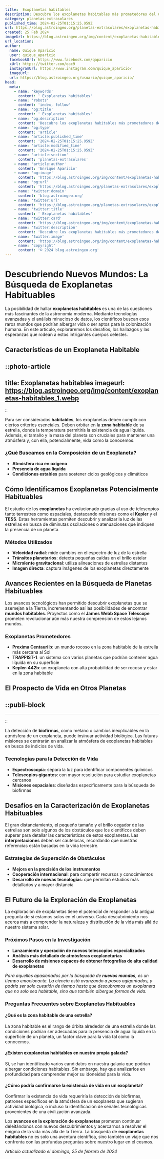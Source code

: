```yaml
---
title:  Exoplanetas habitables
description: Descubre los exoplanetas habitables más prometedores del universo, sus características y la búsqueda de nuestra próxima casa cósmica.
category: planetas-extrasolares
published_time: 2024-02-25T01:15:25.059Z
url: https://blog.astroingeo.org/planetas-extrasolares/exoplanetas-habitables
created: 25 Feb 2024
imageUrl: https://blog.astroingeo.org/img/content/exoplanetas-habitables_1.webp
url_location:
author:
  name: Quique Aparicio
  user: quique_aparicio
  facebookUrl: https://www.facebook.com/qaparicio
  xUrl: https://twitter.com/eac9
  instagramUrl: https://www.instagram.com/quique_aparicio/
  imageUrl: 
  url: https://blog.astroingeo.org/usuario/quique_aparicio/
head:
  meta:
    - name: 'keywords'
      content: ' Exoplanetas habitables'
    - name: 'robots'
      content: 'index, follow'
    - name: 'og:title'
      content: ' Exoplanetas habitables'
    - name: 'og:description'
      content: 'Descubre los exoplanetas habitables más prometedores del universo, sus características y la búsqueda de nuestra próxima casa cósmica.'
    - name: 'og:type'
      content: 'article'
    - name: 'article:published_time'
      content: '2024-02-25T01:15:25.059Z'
    - name: 'article:modified_time'
      content: '2024-02-25T01:15:25.059Z'
    - name: 'article:section'
      content: 'planetas-extrasolares'
    - name: 'article:author'
      content: 'Enrique Aparicio'
    - name: 'og:image'
      content: 'https://blog.astroingeo.org/img/content/exoplanetas-habitables_1.webp'
    - name: 'og:url'
      content: 'https://blog.astroingeo.org/planetas-extrasolares/exoplanetas-habitables'
    - name: 'twitter:domain'
      content: 'blog.astroingeo.org'
    - name: 'twitter:url'
      content: 'https://blog.astroingeo.org/planetas-extrasolares/exoplanetas-habitables'
    - name: 'twitter:title'
      content: ' Exoplanetas habitables'
    - name: 'twitter:card'
      content: 'https://blog.astroingeo.org/img/content/exoplanetas-habitables_1.webp'
    - name: 'twitter:description'
      content: 'Descubre los exoplanetas habitables más prometedores del universo, sus características y la búsqueda de nuestra próxima casa cósmica.'
    - name: 'twitter:image'
      content: 'https://blog.astroingeo.org/img/content/exoplanetas-habitables_1.webp'
    - name: 'copyright'
      content: '© 2024 blog.astroingeo.org'
---
```

# Descubriendo Nuevos Mundos: La Búsqueda de Exoplanetas Habituables

La posibilidad de hallar **exoplanetas habitables** es una de las cuestiones más fascinantes de la astronomía moderna. Mediante tecnologías avanzadas y el análisis minucioso de datos, los científicos buscan esos raros mundos que podrían albergar vida o ser aptos para la colonización humana. En este artículo, exploraremos los desafíos, los hallazgos y las esperanzas que rodean a estos intrigantes cuerpos celestes.

## Características de un Exoplaneta Habitable

::photo-article
---
title:  Exoplanetas habitables
imageurl: https://blog.astroingeo.org/img/content/exoplanetas-habitables_1.webp
---
::


Para ser considerados **habitables**, los exoplanetas deben cumplir con ciertos criterios esenciales. Deben orbitar en la **zona habitable** de su estrella, donde la temperatura permitiría la existencia de agua líquida. Además, el tamaño y la masa del planeta son cruciales para mantener una atmósfera y, con ella, potencialmente, vida como la conocemos.

### ¿Qué Buscamos en la Composición de un Exoplaneta?
- **Atmósfera rica en oxígeno**
- **Presencia de agua líquida**
- **Condiciones estables** para sostener ciclos geológicos y climáticos

## Cómo Identificamos Exoplanetas Potencialmente Habituables
El estudio de los **exoplanetas** ha evolucionado gracias al uso de telescopios tanto terrestres como espaciales, destacando misiones como el **Kepler** y el **TESS**. Estas herramientas permiten descubrir y analizar la luz de las estrellas en busca de diminutas oscilaciones o atenuaciones que indiquen la presencia de un planeta.

### Métodos Utilizados
- **Velocidad radial**: mide cambios en el espectro de luz de la estrella 
- **Tránsitos planetarios**: detecta pequeñas caídas en el brillo estelar 
- **Microlente gravitacional**: utiliza alineaciones de estrellas distantes
- **Imagen directa**: captura imágenes de los exoplanetas directamente

## Avances Recientes en la Búsqueda de Planetas Habituables
Los avances tecnológicos han permitido descubrir exoplanetas que se asemejan a la Tierra, incrementando así las posibilidades de encontrar **mundos habitables**. Proyectos como el **James Webb Space Telescope** prometen revolucionar aún más nuestra comprensión de estos lejanos mundos.

### Exoplanetas Prometedores
- **Proxima Centauri b**: un mundo rocoso en la zona habitable de la estrella más cercana al Sol
- **TRAPPIST-1**: un sistema con varios planetas que podrían contener agua líquida en su superficie
- **Kepler-442b**: un exoplaneta con alta probabilidad de ser rocoso y estar en la zona habitable

## El Prospecto de Vida en Otros Planetas

  ::publi-block
  ---
  ---
  ::
  
  
La detección de **biofirmas**, como metano o cambios inexplicables en la atmósfera de un exoplaneta, puede insinuar actividad biológica. Las futuras misiones se centrarán en analizar la atmósfera de exoplanetas habitables en busca de indicios de vida.

### Tecnologías para la Detección de Vida
- **Espectroscopía**: separa la luz para identificar componentes químicos
- **Telescopios gigantes**: con mayor resolución para estudiar exoplanetas cercanos
- **Misiones espaciales**: diseñadas específicamente para la búsqueda de biofirmas

## Desafíos en la Caracterización de Exoplanetas Habituables
El gran distanciamiento, el pequeño tamaño y el brillo cegador de las estrellas son solo algunos de los obstáculos que los científicos deben superar para detallar las características de estos exoplanetas. Las **interpretaciones** deben ser cautelosas, recordando que nuestras referencias están basadas en la vida terrestre.

### Estrategias de Superación de Obstáculos
- **Mejora en la precisión de los instrumentos**
- **Cooperación internacional**: para compartir recursos y conocimientos
- **Desarrollo de nuevas tecnologías**: que permitan estudios más detallados y a mayor distancia

## El Futuro de la Exploración de Exoplanetas
La exploración de exoplanetas tiene el potencial de responder a la antigua pregunta de si estamos solos en el universo. Cada descubrimiento nos acerca más a comprender la naturaleza y distribución de la vida más allá de nuestro sistema solar.

### Próximos Pasos en la Investigación
- **Lanzamiento y operación de nuevos telescopios especializados**
- **Análisis más detallado de atmósferas exoplanetarias**
- **Desarrollo de misiones capaces de obtener fotografías de alta calidad de exoplanetas**

*Para aquellos apasionados por la búsqueda de **nuevos mundos**, es un tiempo emocionante. La ciencia está avanzando a pasos agigantados, y podría ser solo cuestión de tiempo hasta que descubramos un exoplaneta que no solo sea habitable, sino que también albergue formas de vida.*

### Preguntas Frecuentes sobre Exoplanetas Habituables

#### ¿Qué es la zona habitable de una estrella?
La zona habitable es el rango de órbita alrededor de una estrella donde las condiciones podrían ser adecuadas para la presencia de agua líquida en la superficie de un planeta, un factor clave para la vida tal como la conocemos.

#### ¿Existen exoplanetas habitables en nuestra propia galaxia?
Sí, se han identificado varios candidatos en nuestra galaxia que podrían albergar condiciones habitables. Sin embargo, hay que analizarlos en profundidad para comprender mejor su idoneidad para la vida.

#### ¿Cómo podría confirmarse la existencia de vida en un exoplaneta?
Confirmar la existencia de vida requeriría la detección de biofirmas, patrones específicos en la atmósfera de un exoplaneta que sugieran actividad biológica, o incluso la identificación de señales tecnológicas provenientes de una civilización avanzada.

Los **avances en la exploración de exoplanetas** prometen continuar deleitándonos con nuevos descubrimientos y acercarnos a resolver el enigma de la vida más allá de la Tierra. La búsqueda de **exoplanetas habitables** no es solo una aventura científica, sino también un viaje que nos confronta con las profundas preguntas sobre nuestro lugar en el cosmos.

_Artículo actualizado el domingo, 25 de febrero de 2024_